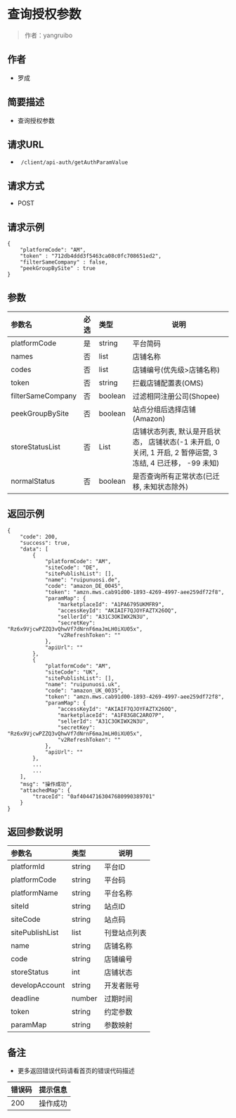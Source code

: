 # 查询授权参数

> 作者：yangruibo

## 作者

- 罗成
    
## 简要描述

- 查询授权参数

## 请求URL
- ` /client/api-auth/getAuthParamValue`
  
## 请求方式
- POST 

## 请求示例
```
{
    "platformCode": "AM",
    "token" : "712db4ddd3f5463ca08c0fc708651ed2",
    "filterSameCompany" : false,
    "peekGroupBySite" : true
}
```


## 参数

|参数名|必选|类型|说明|
|:----    |:---|:----- |-----   |
|platformCode |是  |string | 平台简码    |
|names |否  |list | 店铺名称    |
|codes |否  |list | 店铺编号(优先级>店铺名称)   |
|token |否  |string | 拦截店铺配置表(OMS)  |
|filterSameCompany |否  | boolean | 过滤相同注册公司(Shopee) |
|peekGroupBySite |否  | boolean | 站点分组后选择店铺(Amazon) |
|storeStatusList |否  |List | 店铺状态列表, 默认是开启状态， 店铺状态(-1 未开启, 0 关闭, 1 开启, 2 暂停运营, 3 冻结, 4 已迁移， -99 未知)     |
|normalStatus |否  |boolean | 是否查询所有正常状态(已迁移, 未知状态除外)  |




## 返回示例 

``` 
{
    "code": 200,
    "success": true,
    "data": [
        {
            "platformCode": "AM",
            "siteCode": "DE",
            "sitePublishList": [],
            "name": "ruipunuosi.de",
            "code": "amazon_DE_0045",
            "token": "amzn.mws.cab91d00-1893-4269-4997-aee259df72f8",
            "paramMap": {
                "marketplaceId": "A1PA6795UKMFR9",
                "accessKeyId": "AKIAIF7QJOYFAZTX26OQ",
                "sellerId": "A31C3OKIWX2N3U",
                "secretKey": "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",
                "v2RefreshToken": ""
            },
            "apiUrl": ""
        },
        {
            "platformCode": "AM",
            "siteCode": "UK",
            "sitePublishList": [],
            "name": "ruipunuosi.uk",
            "code": "amazon_UK_0035",
            "token": "amzn.mws.cab91d00-1893-4269-4997-aee259df72f8",
            "paramMap": {
                "accessKeyId": "AKIAIF7QJOYFAZTX26OQ",
                "marketplaceId": "A1F83G8C2ARO7P",
                "sellerId": "A31C3OKIWX2N3U",
                "secretKey": "Rz6x9VjcwPZZQ3vQhwVf7dNrnF6maJmLH0iXU05x",
                "v2RefreshToken": ""
            },
            "apiUrl": ""
        },
		...
		...
    ],
    "msg": "操作成功",
    "attachedMap": {
        "traceId": "0af40447163047680990389701"
    }
}
```

## 返回参数说明

|参数名|类型|说明|
|:-----  |:-----|-----                           |
|platformId | string   | 平台ID |
|platformCode | string   | 平台码 |
|platformName | string   | 平台名称 |
|siteId | string   | 站点ID |
|siteCode | string   | 站点码 |
|sitePublishList | list   | 刊登站点列表 |
|name | string   | 店铺名称 |
|code | string   | 店铺编号 |
|storeStatus | int   | 店铺状态 |
|developAccount | string   | 开发者账号 |
|deadline | number   | 过期时间 |
|token | string   | 约定参数 |
|paramMap | string   | 参数映射 |




## 备注 

- 更多返回错误代码请看首页的错误代码描述

|错误码|提示信息|
|:----    |:---|
|200 |操作成功  |